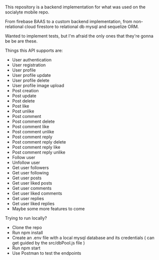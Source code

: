This repository is a backend implementation for what was used on the socialyte mobile repo.

From firebase BAAS to a custom backend implementation, from non-relational cloud firestore to relational db mysql and sequelize ORM.

Wanted to implement tests, but I'm afraid the only ones that they're gonna be be are these.

Things this API supports are:

- User authentication
- User registration
- User profile
- User profile update
- User profile delete
- User profile image upload
- Post creation
- Post update
- Post delete
- Post like
- Post unlike
- Post comment
- Post comment delete
- Post comment like
- Post comment unlike
- Post comment reply
- Post comment reply delete
- Post comment reply like
- Post comment reply unlike
- Follow user
- Unfollow user
- Get user followers
- Get user following
- Get user posts
- Get user liked posts
- Get user comments
- Get user liked comments
- Get user replies
- Get user liked replies
- Maybe some more features to come

Trying to run locally?

- Clone the repo
- Run npm install
- Create an .env file with a local mysql database and its credentials ( can get guided by the src/dbPool.js file )
- Run npm start
- Use Postman to test the endpoints
